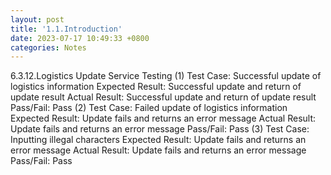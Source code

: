 ```yaml
---
layout: post
title: '1.1.Introduction'
date: 2023-07-17 10:49:33 +0800
categories: Notes
---
```


6.3.12.Logistics Update Service Testing
(1) Test Case: Successful update of logistics information
Expected Result: Successful update and return of update result
Actual Result: Successful update and return of update result
Pass/Fail: Pass
(2) Test Case: Failed update of logistics information
Expected Result: Update fails and returns an error message
Actual Result: Update fails and returns an error message
Pass/Fail: Pass
(3) Test Case: Inputting illegal characters
Expected Result: Update fails and returns an error message
Actual Result: Update fails and returns an error message
Pass/Fail: Pass
